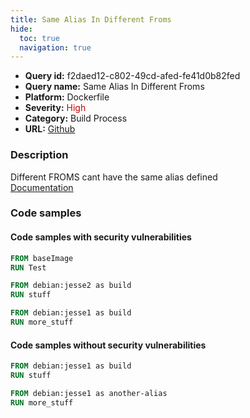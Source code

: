```yaml
---
title: Same Alias In Different Froms
hide:
  toc: true
  navigation: true
---
```


<style>
  .highlight .hll {
    background-color: #ff171742;
  }
  .md-content {
    max-width: 1100px;
    margin: 0 auto;
  }
</style>

-   **Query id:** f2daed12-c802-49cd-afed-fe41d0b82fed
-   **Query name:** Same Alias In Different Froms
-   **Platform:** Dockerfile
-   **Severity:** <span style="color:#C00">High</span>
-   **Category:** Build Process
-   **URL:** [Github](https://github.com/Checkmarx/kics/tree/master/assets/queries/dockerfile/same_alias_in_different_froms)

### Description
Different FROMS cant have the same alias defined<br>
[Documentation](https://docs.docker.com/develop/develop-images/multistage-build/)

### Code samples
#### Code samples with security vulnerabilities
```dockerfile title="Positive test num. 1 - dockerfile file" hl_lines="4"
FROM baseImage
RUN Test

FROM debian:jesse2 as build
RUN stuff

FROM debian:jesse1 as build
RUN more_stuff

```


#### Code samples without security vulnerabilities
```dockerfile title="Negative test num. 1 - dockerfile file"
FROM debian:jesse1 as build
RUN stuff

FROM debian:jesse1 as another-alias
RUN more_stuff

```

